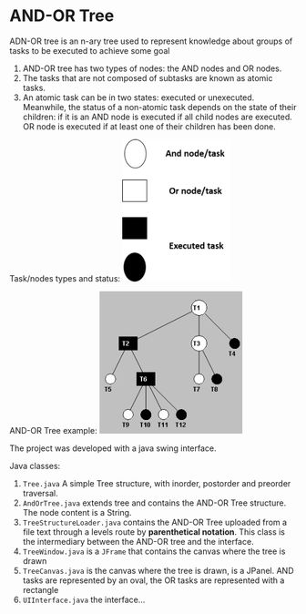 # AND-OR Tree
ADN-OR tree is an n-ary tree used to represent knowledge about groups of tasks to be executed to achieve some goal

1. AND-OR tree has two types of nodes: the AND nodes and OR nodes.
2. The tasks that are not composed of subtasks are known as atomic tasks.
3. An atomic task can be in two states: executed or unexecuted. 
Meanwhile, the status of a non-atomic task depends on the state of their children: 
if it is an AND node is executed if all child nodes are executed.
OR node is executed if at least one of their children has been done.

Task/nodes types and status:
<img src="src/test/java/com/erisohv/andortree/resources/images/02.png?raw=true" height="250" >

AND-OR Tree example:
<img src="src/test/java/com/erisohv/andortree/resources/images/01.PNG?raw=true" height="250" >

The project was developed with a java swing interface.

Java classes:

1. `Tree.java` A simple Tree structure, with inorder, postorder and preorder traversal.
2. `AndOrTree.java` extends tree and contains the AND-OR Tree structure. The node content is a String. 
3. `TreeStructureLoader.java` contains the AND-OR Tree uploaded from a file text through a levels route by **parenthetical notation**. This class is the intermediary between the AND-OR tree and the interface.
4. `TreeWindow.java` is a `JFrame` that contains the canvas where the tree is drawn
5. `TreeCanvas.java` is the canvas where the tree is drawn, is a JPanel. AND tasks are represented by an oval, the OR tasks are represented with a rectangle
6. `UIInterface.java` the interface...  
